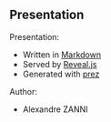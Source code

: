 ## Presentation

Presentation:
- Written in [Markdown][markdown]
- Served by [Reveal.js][revealjs]
- Generated with [prez][prez]

Author:
- Alexandre ZANNI

[revealjs]:http://lab.hakim.se/reveal-js/#/
[markdown]:https://daringfireball.net/projects/markdown/basics
[prez]:https://github.com/byteclubfr/prez "A Reveal.js slideshow generator"

